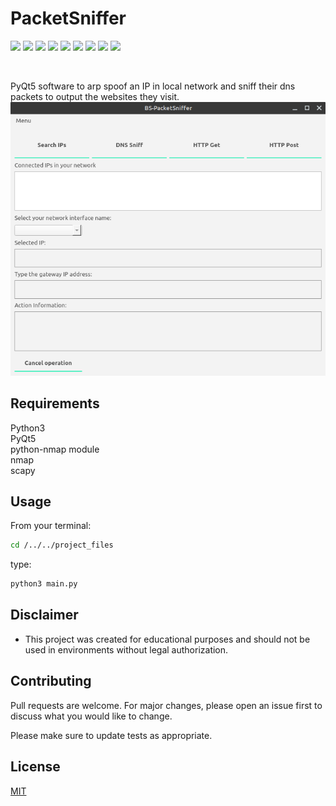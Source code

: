 # PacketSniffer

<p>
  <img  src="https://img.shields.io/github/stars/Oussama1403/PacketSniffer" />
  <img src="https://img.shields.io/github/contributors/Oussama1403/PacketSniffer" />
  <img src="https://img.shields.io/github/last-commit/Oussama1403/PacketSniffer" />
  <img src="https://visitor-badge.laobi.icu/badge?page_id=Oussama1403.PacketSniffer" />
  <img src="https://img.shields.io/github/languages/count/Oussama1403/PacketSniffer" />
  <img src="https://img.shields.io/github/languages/top/Oussama1403/PacketSniffer" />

  <img src="https://img.shields.io/badge/license-MIT-blue.svg?color=f64152" />
  <img  src="https://img.shields.io/github/issues/Oussama1403/PacketSniffer" />
  <img  src="https://img.shields.io/github/issues-pr/Oussama1403/PacketSniffer" />
</p>
<br/>

PyQt5 software to arp spoof an IP in local network and sniff their dns packets to output the websites they visit.
![screenshot](screenshot.png)

## Requirements
Python3 \
PyQt5 \
python-nmap module \
nmap \
scapy

## Usage
From your terminal:
```bash
cd /../../project_files
```
type:
```bash
python3 main.py
```

## Disclaimer

- This project was created for educational purposes and should not be used in environments without legal authorization.

## Contributing

Pull requests are welcome. For major changes, please open an issue first to discuss what you would like to change.

Please make sure to update tests as appropriate.

## License
[MIT](https://choosealicense.com/licenses/mit/)
